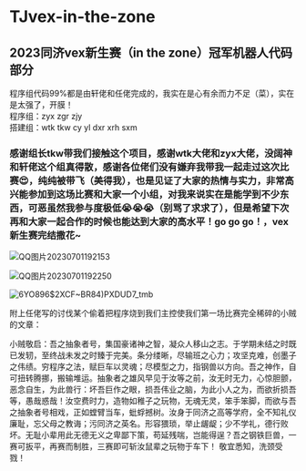 # TJvex-in-the-zone
## 2023同济vex新生赛（in the zone）冠军机器人代码部分
程序组代码99%都是由轩佬和任佬完成的，我实在是心有余而力不足（菜），实在是太强了，开膜！  
程序组：zyx zgr zjy  
搭建组：wtk tkw cy yl dxr xrh sxm  
### 感谢组长tkw带我们接触这个项目，感谢wtk大佬和zyx大佬，没阔神和轩佬这个组真得散，感谢各位佬们没有嫌弃我带我一起走过这次比赛😍，纯纯被带飞（美得我），也是见证了大家的热情与实力，非常高兴能参加到这场比赛和大家一个小组，对我来说实在是能学到不少东西，可恶虽然我参与度极低😭😭😭（别骂了求求了），但是希望下次再和大家一起合作的时候也能达到大家的高水平！go go go！，vex新生赛完结撒花~


![QQ图片20230701192153](https://github.com/FAUST-BENCHOU/TJvex-in-the-zone/assets/126341483/10131280-8919-4b6f-b9ab-3fd213145b5e) 

![QQ图片20230701192250](https://github.com/FAUST-BENCHOU/TJvex-in-the-zone/assets/126341483/1db475ab-0583-4ba7-bab5-9775ff220d53)

![6YO896$2XCF~BR84)PXDUD7_tmb](https://github.com/FAUST-BENCHOU/TJvex-in-the-zone/assets/126341483/dc245087-851f-483b-9496-9d450d8fb080)  

 附上任佬写的讨伐某个偷着把程序烧到我们主控使我们第一场比赛完全稀碎的小贼的文章： 
 
   小贼敬启：吾之抽象者号，集国豪诸神之智，凝众人移山之志。于学期未结之时既已发轫，至终战未发之时臻于完美。条分缕晰，尽输班之心力；攻坚克难，创墨子之伟绩。穷程序之法，赋巨车以灵魂；尽模型之力，指钢兽以方向。吾之神作，自可扭转腾挪，搬输堆运。抽象者之雄风早见于汝等之前，汝无时无力，心惊胆颤，恶念自生，为此兽行：坏吾巨作之眼，损吾伟业之脑，为此小人之为，而欲折损吾等，愚哉惑哉！汝空费时力，造物如稚子之玩物，无魂无灵，笨手笨脚，而欲与吾之抽象者号相戏，正如螳臂当车，蚍蜉撼树。汝身于同济之高等学府，全不知礼仪廉耻，忘父母之教诲；污同济之英名。形容猥琐，举止龌龊；少不学礼，德行败坏。无耻小辈用此无德无义之卑鄙下策，苟延残喘，岂能得逞？吾之钢铁巨兽，一赛可扳平，再赛而制胜，三赛即可斩汝鼠辈之玩物于车下！
敬宜悉知，洗颈受戮！
 

